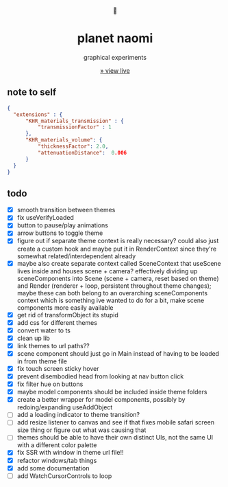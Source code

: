 <div align="center">

🌱

# planet naomi

graphical experiments

[&raquo; view live](https://naomi.vercel.app)

</div>

## note to self

```json
{
  "extensions" : {
      "KHR_materials_transmission" : {
          "transmissionFactor" : 1
      },
      "KHR_materials_volume": {
          "thicknessFactor": 2.0,
          "attenuationDistance":  0.006
      }
  }
}
```

## todo

- [x] smooth transition between themes
- [x] fix useVerifyLoaded
- [x] button to pause/play animations
- [x] arrow buttons to toggle theme
- [x] figure out if separate theme context is really necessary? could also just create a custom hook and maybe put it in RenderContext since they're somewhat related/interdependent already
- [x] maybe also create separate context called SceneContext that useScene lives inside and houses scene + camera? effectively dividing up sceneComponents into Scene (scene + camera, reset based on theme) and Render (renderer + loop, persistent throughout theme changes); maybe these can both belong to an overarching sceneComponents context which is something ive wanted to do for a bit, make scene components more easily available
- [x] get rid of transformObject its stupid
- [x] add css for different themes
- [x] convert water to ts
- [x] clean up lib
- [x] link themes to url paths??
- [x] scene component should just go in Main instead of having to be loaded in from theme file
- [x] fix touch screen sticky hover
- [x] prevent disembodied head from looking at nav button click
- [x] fix filter hue on buttons
- [x] maybe model components should be included inside theme folders
- [x] create a better wrapper for model components, possibly by redoing/expanding useAddObject
- [ ] add a loading indicator to theme transition?
- [ ] add resize listener to canvas and see if that fixes mobile safari screen size thing or figure out what was causing that
- [ ] themes should be able to have their own distinct UIs, not the same UI with a different color palette
- [x] fix SSR with window in theme url file!!
- [x] refactor windows/tab things
- [x] add some documentation
- [ ] add WatchCursorControls to loop